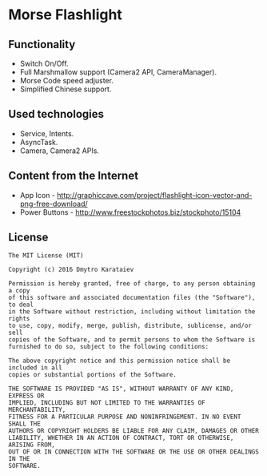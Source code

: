 # Morse Flashlight

## Functionality
* Switch On/Off.
* Full Marshmallow support (Camera2 API, CameraManager).
* Morse Code speed adjuster.
* Simplified Chinese support.

## Used technologies
* Service, Intents.
* AsyncTask.
* Camera, Camera2 APIs.

## Content from the Internet
* App Icon - http://graphiccave.com/project/flashlight-icon-vector-and-png-free-download/
* Power Buttons - http://www.freestockphotos.biz/stockphoto/15104

License
-------

	The MIT License (MIT)

	Copyright (c) 2016 Dmytro Karataiev

	Permission is hereby granted, free of charge, to any person obtaining a copy
	of this software and associated documentation files (the "Software"), to deal
	in the Software without restriction, including without limitation the rights
	to use, copy, modify, merge, publish, distribute, sublicense, and/or sell
	copies of the Software, and to permit persons to whom the Software is
	furnished to do so, subject to the following conditions:

	The above copyright notice and this permission notice shall be included in all
	copies or substantial portions of the Software.

	THE SOFTWARE IS PROVIDED "AS IS", WITHOUT WARRANTY OF ANY KIND, EXPRESS OR
	IMPLIED, INCLUDING BUT NOT LIMITED TO THE WARRANTIES OF MERCHANTABILITY,
	FITNESS FOR A PARTICULAR PURPOSE AND NONINFRINGEMENT. IN NO EVENT SHALL THE
	AUTHORS OR COPYRIGHT HOLDERS BE LIABLE FOR ANY CLAIM, DAMAGES OR OTHER
	LIABILITY, WHETHER IN AN ACTION OF CONTRACT, TORT OR OTHERWISE, ARISING FROM,
	OUT OF OR IN CONNECTION WITH THE SOFTWARE OR THE USE OR OTHER DEALINGS IN THE
	SOFTWARE.
